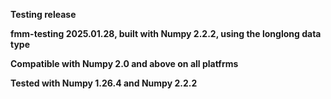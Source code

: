**Testing release**

**fmm-testing 2025.01.28, built with Numpy 2.2.2, using the longlong data type** 

**Compatible with Numpy 2.0 and above on all platfrms**

**Tested with Numpy 1.26.4 and Numpy 2.2.2**
